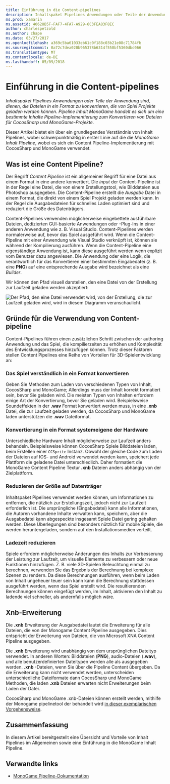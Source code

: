 ```yaml
---
title: Einführung in die Content-pipelines
description: Inhaltspaket Pipelines Anwendungen oder Teile der Anwendung sind, dienen, die Dateien in ein Format zu konvertieren, die von Spiel Projekte geladen werden können. Pipeline Inhalt MonoGame handelt es sich um eine bestimmte Inhalte Pipeline-Implementierung zum Konvertieren von Dateien für CocosSharp und MonoGame-Projekte.
ms.prod: xamarin
ms.assetid: 40628B5F-FAF7-4FA7-A929-6C3FEA83F8EC
author: charlespetzold
ms.author: chape
ms.date: 03/27/2017
ms.openlocfilehash: a369c5ba61033eb61c0f188c03b21e08c71784fb
ms.sourcegitcommit: 0a72c7dea020b965378b6314f558bf5360dbd066
ms.translationtype: MT
ms.contentlocale: de-DE
ms.lasthandoff: 05/09/2018
---
```

# <a name="introduction-to-content-pipelines"></a>Einführung in die Content-pipelines

_Inhaltspaket Pipelines Anwendungen oder Teile der Anwendung sind, dienen, die Dateien in ein Format zu konvertieren, die von Spiel Projekte geladen werden können. Pipeline Inhalt MonoGame handelt es sich um eine bestimmte Inhalte Pipeline-Implementierung zum Konvertieren von Dateien für CocosSharp und MonoGame-Projekte._

Dieser Artikel bietet ein über ein grundlegendes Verständnis von Inhalt Pipelines, wobei schwerpunktmäßig in erster Linie auf die die *MonoGame Inhalt Pipeline*, wobei es sich ein Content Pipeline-Implementierung mit CocosSharp und MonoGame verwendet.


## <a name="what-is-a-content-pipeline"></a>Was ist eine Content Pipeline?

Der Begriff *Content Pipeline* ist ein allgemeiner Begriff für eine Datei aus einem Format in eine andere konvertiert. Die *input* der Content-Pipeline ist in der Regel eine Datei, die von einem Erstellungstool, wie Bilddateien aus Photoshop ausgegeben. Die Content-Pipeline erstellt die *Ausgabe* Datei in einem Format, die direkt von einem Spiel Projekt geladen werden kann. In der Regel die Ausgabedateien für schnelles Laden optimiert sind und reduziert die Größe des Datenträgers.

Content-Pipelines verwenden möglicherweise eingebettete ausführbare Dateien, dedizierten GUI-basierte Anwendungen oder -Plug-Ins in einer anderen Anwendung wie z. B. Visual Studio. Content-Pipelines werden normalerweise auf, bevor das Spiel ausgeführt wird. Wenn die Content-Pipeline mit einer Anwendung wie Visual Studio verknüpft ist, können sie während der Kompilierung ausführen. Wenn die Content-Pipeline eine eigenständige Anwendung ist, kann diese ausgeführt werden wenn explizit vom Benutzer dazu angewiesen. Die Anwendung oder eine Logik, die verantwortlich für das Konvertieren einer bestimmten Eingabedatei (z. B. eine **PNG**) auf eine entsprechende Ausgabe wird bezeichnet als eine *Builder*. 

Wir können den Pfad visuell darstellen, den eine Datei von der Erstellung zur Laufzeit geladen werden akzeptiert:

![](introduction-images/image1.png "Der Pfad, den eine Datei verwendet wird, von der Erstellung, die zur Laufzeit geladen wird, wird in diesem Diagramm veranschaulicht.")

## <a name="why-use-a-content-pipeline"></a>Gründe für die Verwendung von Content-pipeline

Content-Pipelines führen einen zusätzlichen Schritt zwischen der authoring Anwendung und das Spiel, die kompilierzeiten zu erhöhen und Komplexität des Entwicklungsprozesses hinzufügen können. Trotz dieser Faktoren stellen Content Pipelines eine Reihe von Vorteilen für 3D-Spielentwicklung an:


### <a name="converting-to-a-format-understood-by-the-game"></a>Das Spiel verständlich in ein Format konvertieren

Geben Sie Methoden zum Laden von verschiedenen Typen von Inhalt, CocosSharp und MonoGame; Allerdings muss der Inhalt korrekt formatiert sein, bevor Sie geladen wird. Die meisten Typen von Inhalten erfordern einige Art der Konvertierung, bevor Sie geladen wird. Beispielsweise Soundeffekten in der **.wav** Format konvertiert werden muss, in eine **.xnb** Datei, die zur Laufzeit geladen werden, da CocosSharp und MonoGame laden unterstützen die **.wav** Dateiformat.


### <a name="converting-to-a-format-native-to-the-hardware"></a>Konvertierung in ein Format systemeigene der Hardware

Unterschiedliche Hardware Inhalt möglicherweise zur Laufzeit anders behandeln. Beispielsweise können CocosSharp Spiele Bilddateien laden, beim Erstellen einer `CCSprite` Instanz. Obwohl der gleiche Code zum Laden der Dateien auf IOS- und Android verwendet werden kann, speichert jede Plattform die geladene Datei unterschiedlich. Daher formatiert die MonoGame Content Pipeline Textur **.xnb** Dateien anders abhängig von der Zielplattform.


### <a name="reducing-size-on-disk"></a>Reduzieren der Größe auf Datenträger 

Inhaltspaket Pipelines verwendet werden können, um Informationen zu entfernen, die nützlich zur Erstellungszeit, jedoch nicht zur Laufzeit erforderlich ist. Die ursprüngliche (Eingabedatei) kann alle Informationen, die Autoren vorhandene Inhalte verwalten kann, speichern, aber die Ausgabedatei kann abgespeckte insgesamt Spiele Datei gering gehalten werden. Diese Überlegungen sind besonders nützlich für mobile Spiele, die werden heruntergeladen, sondern auf den Installationsmedien verteilt.


### <a name="reducing-load-time"></a>Ladezeit reduzieren

Spiele erfordern möglicherweise Änderungen des Inhalts zur Verbesserung der Leistung zur Laufzeit, um visuelle Elemente zu verbessern oder neue Funktionen hinzufügen. Z. B. viele 3D-Spielen Beleuchtung einmal zu berechnen, verwenden Sie das Ergebnis der Berechnung bei komplexe Szenen zu rendern. Da diese Berechnungen ausführen, wenn beim Laden von Inhalt ungeheuer teuer sein kann kann die Berechnung stattdessen ausgeführt werden, wenn das Spiel erstellt wird. Die resultierenden Berechnungen können eingefügt werden, im Inhalt, aktivieren den Inhalt zu ladende viel schneller, als andernfalls möglich wäre. 


## <a name="xnb-file-extension"></a>Xnb-Erweiterung

Die **.xnb** Erweiterung der Ausgabedatei lautet die Erweiterung für alle Dateien, die von der Monogame Content Pipeline ausgegeben. Dies entspricht der Erweiterung von Dateien, die von Microsoft XNA Content Pipeline ausgegeben.

Die **.xnb** Erweiterung wird unabhängig von dem ursprünglichen Dateityp verwendet. In anderen Worten: Bilddateien (**PNG**), audio-Dateien (**.wav**), und alle benutzerdefinierten Dateitypen werden alle als ausgegeben werden. **.xnb** -Dateien, wenn Sie über die Pipeline Content übergeben. Da die Erweiterung kann nicht verwendet werden, unterscheiden unterschiedliche Dateiformate dann CocosSharp und MonoGame Methoden, die laden **.xnb** Dateien erwarten nicht Erweiterungen beim Laden der Datei.

CocosSharp und MonoGame .xnb-Dateien können erstellt werden, mithilfe der Monogame pipelinetool der behandelt wird [in dieser exemplarischen Vorgehensweise](~/graphics-games/cocossharp/content-pipeline/walkthrough.md).


## <a name="summary"></a>Zusammenfassung

In diesem Artikel bereitgestellt eine Übersicht und Vorteile von Inhalt Pipelines im Allgemeinen sowie eine Einführung in die MonoGame Inhalt Pipeline.

## <a name="related-links"></a>Verwandte links

- [MonoGame Pipeline-Dokumentation](http://www.monogame.net/documentation/?page=Pipeline)
